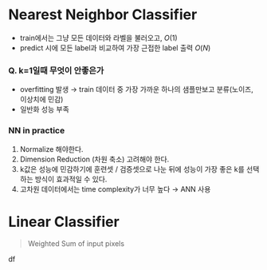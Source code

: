 # Nearest Neighbor Classifier
- train에서는 그냥 모든 데이터와 라벨을 불러오고, 
	$O(1)$
- predict 시에 모든 label과 비교하여 가장 근접한 label 출력
	$O(N)$
### Q. k=1일때 무엇이 안좋은가
- overfitting 발생 → train 데이터 중 가장 가까운 하나의 샘플만보고 분류(노이즈, 이상치에 민감)
- 일반화 성능 부족
### NN in practice
1. Normalize 해야한다. 
2. Dimension Reduction (차원 축소) 고려해야 한다. 
3. k값은 성능에 민감하기에 훈련셋 / 검증셋으로 나눈 뒤에 성능이 가장 좋은 k를 선택하는 방식이 효과적일 수 있다. 
4. 고차원 데이터에서는 time complexity가 너무 높다 → ANN 사용
# Linear Classifier
> Weighted Sum of input pixels

df
